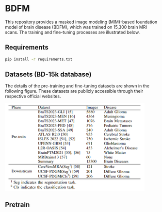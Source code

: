 # BDFM

This repository provides a masked image modeling (MIM)-based foundation model of brain disease (BDFM), which was trained on 15,300 brain MRI scans. The training and fine-tuning processes are illustrated below.

## Requirements

```bash
pip install -r requirements.txt
```

## Datasets (BD-15k database)
The details of the pre-training and fine-tuning datasets are shown in the following figure. These datasets are publicly accessible through their respective official websites.

[![Dataset Overview](Datasets.png)](Datasets.png)

## Pretrain

